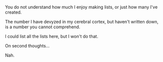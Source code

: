 You do not understand how much I enjoy making lists, or just how many I've created.

The number I have devyzed in my cerebral cortex, but haven't written down, is a number you cannot comprehend.

I could list all the lists here, but I won't do that.

On second thoughts...

Nah.